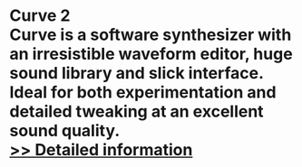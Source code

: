 # Curve 2<br />Curve is a software synthesizer with an irresistible waveform editor, huge sound library and slick interface. Ideal for both experimentation and detailed tweaking at an excellent sound quality.<br />[>> Detailed information](https://secure.shareit.com/shareit/product.html?productid=300427719&affiliateid=200057808)